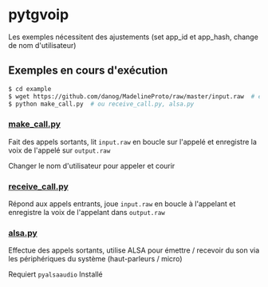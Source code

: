 # pytgvoip
Les exemples nécessitent des ajustements (set app_id et app_hash, change de nom d'utilisateur)

## Exemples en cours d'exécution

```bash
$ cd example
$ wget https://github.com/danog/MadelineProto/raw/master/input.raw  # exemple de flux à télécharger
$ python make_call.py  # ou receive_call.py, alsa.py
```

### [make_call.py](make_call.py)
Fait des appels sortants, lit `input.raw` en boucle sur l'appelé et enregistre la voix de l'appelé sur `output.raw`

Changer le nom d'utilisateur pour appeler et courir

### [receive_call.py](receive_call.py)
Répond aux appels entrants, joue `input.raw` en boucle à l'appelant et enregistre la voix de l'appelant dans `output.raw`

### [alsa.py](alsa.py)
Effectue des appels sortants, utilise ALSA pour émettre / recevoir du son via les périphériques du système (haut-parleurs / micro)

Requiert `pyalsaaudio` Installé

